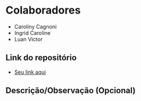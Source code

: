 # Colaboradores

- Caroliny Cagnoni  
- Ingrid Caroline  
- Luan Victor  

## Link do repositório

- [Seu link aqui](https://github.com/cgcagnoni/aula27)

## Descrição/Observação (Opcional)
